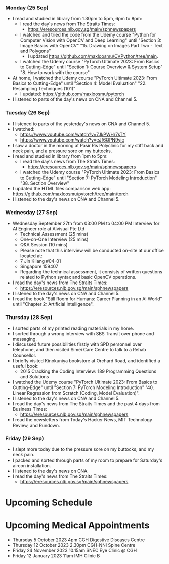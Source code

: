 ### Monday (25 Sep)
- I read and studied in library from 1.30pm to 5pm, 6pm to 8pm:
    - I read the day's news from The Straits Times:
        - https://eresources.nlb.gov.sg/main/sphnewspapers
    - I watched and tried the code from the Udemy course "Python for Computer Vision with OpenCV and Deep Learning" until "Section 3: Image Basics with OpenCV" "15. Drawing on Images Part Two - Text and Polygons"
        - I updated https://github.com/maxloosmu/CVPython/tree/main.
    - I watched the Udemy course "PyTorch Ultimate 2023: From Basics to Cutting-Edge" until "Section 1: Course Overview & System Setup" "8. How to work with the course"
- At home, I watched the Udemy course "PyTorch Ultimate 2023: From Basics to Cutting-Edge" until "Section 4: Model Evaluation" "22. Resampling Techniques (101)"
    - I updated: https://github.com/maxloosmu/pytorch
- I listened to parts of the day's news on CNA and Channel 5.

### Tuesday (26 Sep)
- I listened to parts of the yesterday's news on CNA and Channel 5.
- I watched:
    - https://www.youtube.com/watch?v=7JkPWHr7sTY
    - https://www.youtube.com/watch?v=eJf6QPN9yic
- I saw a doctor in the morning at Pasir Ris Polyclinic for my stiff back and neck pain, and a pressure sore on my buttocks.
- I read and studied in library from 1pm to 5pm:
    - I read the day's news from The Straits Times:
        - https://eresources.nlb.gov.sg/main/sphnewspapers
    - I watched the Udemy course "PyTorch Ultimate 2023: From Basics to Cutting-Edge" until "Section 7: PyTorch Modeling Introduction" "38. Section Overview"
- I updated the HTML files comparison web app: https://github.com/maxloosmu/pytorch/tree/main/torch
- I listened to the day's news on CNA and Channel 5.

### Wednesday (27 Sep)
- Wednesday September 27th from 03:00 PM to 04:00 PM Interview for AI Engineer role at Alvisual Pte Ltd
    - Technical Assessment (25 mins)
    - One-on-One Interview (25 mins)
    - Q&A Session (10 mins)
    - Please note that this interview will be conducted on-site at our office located at:
    - 7 Jln Kilang #04-01
    - Singapore 159407
    - Regarding the technical assessment, it consists of written questions related to Python syntax and basic OpenCV operations.
- I read the day's news from The Straits Times:
    - https://eresources.nlb.gov.sg/main/sphnewspapers
- I listened to the day's news on CNA and Channel 5.
- I read the book "Still Room for Humans: Career Planning in an AI World" until "Chapter 2: Artificial Intelligence".  

### Thursday (28 Sep)
- I sorted parts of my printed reading materials in my home.  
- I sorted through a wrong interview with SBS Transit over phone and messaging.  
- I discussed future possibilities firstly with SPD personnel over telephone, and then visited Simei Care Centre to talk to a Rehab Counsellor.  
- I briefly visited Kinokuniya bookstore at Orchard Road, and identified a useful book:
    - 2015 Cracking the Coding Interview: 189 Programming Questions and Solutions 
- I watched the Udemy course "PyTorch Ultimate 2023: From Basics to Cutting-Edge" until "Section 7: PyTorch Modeling Introduction" "40. Linear Regression from Scratch (Coding, Model Evaluation)".  
- I listened to the day's news on CNA and Channel 5.
- I read the day's news from The Straits Times and the past 4 days from Business Times:
    - https://eresources.nlb.gov.sg/main/sphnewspapers
- I read the newsletters from Today's Hacker News, MIT Technology Review, and Rundown.  

### Friday (29 Sep)
- I slept more today due to the pressure sore on my buttocks, and my neck pain.
- I packed and sorted through parts of my room to prepare for Saturday's aircon installation.  
- I listened to the day's news on CNA.  
- I read the day's news from The Straits Times:
    - https://eresources.nlb.gov.sg/main/sphnewspapers


# Upcoming Schedule

# Upcoming Medical Appointments
- Thursday 5 October 2023 4pm CGH Digestive Diseases Centre
- Thursday 12 October 2023 2.30pm CGH-NNI Spine Centre
- Friday 24 November 2023 10.15am SNEC Eye Clinic @ CGH
- Friday 12 January 2023 11am IMH Clinic B